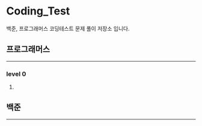 # Coding_Test
백준, 프로그래머스 코딩테스트 문제 풀이 저장소 입니다.      



## 프로그래머스
-------------
### level 0
1. 


## 백준
-------------


